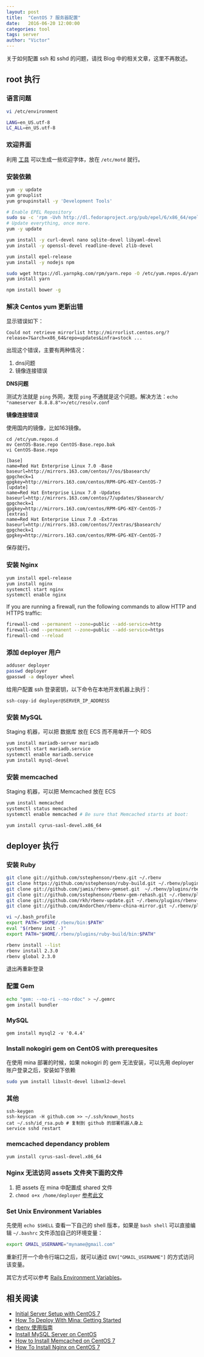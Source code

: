 ```yaml
---
layout: post
title:  "CentOS 7 服务器配置"
date:   2016-06-20 12:00:00
categories: tool
tags: server
author: "Victor"
---
```


关于如何配置 ssh 和 sshd 的问题，请找 Blog 中的相关文章，这里不再敖述。

## root 执行

### 语言问题

```bash
vi /etc/environment

LANG=en_US.utf-8
LC_ALL=en_US.utf-8
```

### 欢迎界面

利用 [工具](http://patorjk.com/software/taag/#p=display&f=Graffiti&t=Type%20Something%20) 可以生成一些欢迎字体，放在 `/etc/motd` 就行。

### 安装依赖

```bash
yum -y update
yum grouplist
yum groupinstall -y 'Development Tools'

# Enable EPEL Repository
sudo su -c 'rpm -Uvh http://dl.fedoraproject.org/pub/epel/6/x86_64/epel-release-6-8.noarch.rpm'
# Update everything, once more.
yum -y update

yum install -y curl-devel nano sqlite-devel libyaml-devel
yum install -y openssl-devel readline-devel zlib-devel

yum install epel-release
yum install -y nodejs npm

sudo wget https://dl.yarnpkg.com/rpm/yarn.repo -O /etc/yum.repos.d/yarn.repo
yum install yarn

npm install bower -g
```

### 解决 Centos yum 更新出错

显示错误如下：

```
Could not retrieve mirrorlist http://mirrorlist.centos.org/?release=7&arch=x86_64&repo=updates&infra=stock ...
```

出现这个错误，主要有两种情况：

1. dns问题
2. 镜像连接错误

**DNS问题**

测试方法就是 `ping` 外网，发现 `ping` 不通就是这个问题。解决方法：`echo "nameserver 8.8.8.8">>/etc/resolv.conf`

**镜像连接错误**

使用国内的镜像，比如163镜像。

```
cd /etc/yum.repos.d
mv CentOS-Base.repo CentOS-Base.repo.bak
vi CentOS-Base.repo
```

```
[base]  
name=Red Hat Enterprise Linux 7.0 -Base  
baseurl=http://mirrors.163.com/centos/7/os/$basearch/  
gpgcheck=1  
gpgkey=http://mirrors.163.com/centos/RPM-GPG-KEY-CentOS-7  
[update]  
name=Red Hat Enterprise Linux 7.0 -Updates  
baseurl=http://mirrors.163.com/centos/7/updates/$basearch/  
gpgcheck=1  
gpgkey=http://mirrors.163.com/centos/RPM-GPG-KEY-CentOS-7  
[extras]  
name=Red Hat Enterprise Linux 7.0 -Extras  
baseurl=http://mirrors.163.com/centos/7/extras/$basearch/  
gpgcheck=1  
gpgkey=http://mirrors.163.com/centos/RPM-GPG-KEY-CentOS-7  
```

保存就行。

### 安装 Nginx

```bash
yum install epel-release
yum install nginx
systemctl start nginx
systemctl enable nginx
```

If you are running a firewall, run the following commands to allow HTTP and HTTPS traffic:

```bash
firewall-cmd --permanent --zone=public --add-service=http
firewall-cmd --permanent --zone=public --add-service=https
firewall-cmd --reload
```

### 添加 deployer 用户

```bash
adduser deployer
passwd deployer
gpasswd -a deployer wheel
```

给用户配置 ssh 登录密钥，以下命令在本地开发机器上执行：

```
ssh-copy-id deployer@SERVER_IP_ADDRESS
```

### 安装 MySQL

Staging 机器，可以把 数据库 放在 ECS 而不用单开一个 RDS

```bash
yum install mariadb-server mariadb
systemctl start mariadb.service
systemctl enable mariadb.service
yum install mysql-devel
```

### 安装 memcached

Staging 机器，可以把 Memcached 放在 ECS

```bash
yum install memcached
systemctl status memcached
systemctl enable memcached # Be sure that Memcached starts at boot:

yum install cyrus-sasl-devel.x86_64
```

## deployer 执行

### 安装 Ruby

```bash
git clone git://github.com/sstephenson/rbenv.git ~/.rbenv
git clone https://github.com/sstephenson/ruby-build.git ~/.rbenv/plugins/ruby-build
git clone git://github.com/jamis/rbenv-gemset.git  ~/.rbenv/plugins/rbenv-gemset
git clone git://github.com/sstephenson/rbenv-gem-rehash.git ~/.rbenv/plugins/rbenv-gem-rehash
git clone git://github.com/rkh/rbenv-update.git ~/.rbenv/plugins/rbenv-update
git clone git://github.com/AndorChen/rbenv-china-mirror.git ~/.rbenv/plugins/rbenv-china-mirror
```

```bash
vi ~/.bash_profile
export PATH="$HOME/.rbenv/bin:$PATH"
eval "$(rbenv init -)"
export PATH="$HOME/.rbenv/plugins/ruby-build/bin:$PATH"
```

```bash
rbenv install --list
rbenv install 2.3.0
rbenv global 2.3.0
```

退出再重新登录

### 配置 Gem

```bash
echo "gem: --no-ri --no-rdoc" > ~/.gemrc
gem install bundler
```

### MySQL

```
gem install mysql2 -v '0.4.4'
```

### Install nokogiri gem on CentOS with prerequesites

在使用 mina 部署的时候，如果 nokogiri 的 gem 无法安装，可以先用 deployer 账户登录之后，安装如下依赖

```bash
sudo yum install libxslt-devel libxml2-devel
```

### 其他

```
ssh-keygen
ssh-keyscan -H github.com >> ~/.ssh/known_hosts
cat ~/.ssh/id_rsa.pub # 复制到 github 的部署机器人身上
service sshd restart
```

### memcached dependancy problem

`yum install cyrus-sasl-devel.x86_64`


### Nginx 无法访问 assets 文件夹下面的文件

1. 把 assets 在 mina 中配置成 shared 文件
2. `chmod o+x /home/deployer` [参考此文](https://stackoverflow.com/questions/6795350/nginx-403-forbidden-for-all-files)

### Set Unix Environment Variables

先使用 `echo $SHELL` 查看一下自己的 shell 版本，如果是 `bash shell` 可以直接编辑 `~/.bashrc` 文件添加自己的环境变量：

```bash
export GMAIL_USERNAME="myname@gmail.com"
```

重新打开一个命令行端口之后，就可以通过 `ENV["GMAIL_USERNAME"]` 的方式访问该变量。

其它方式可以参考 [Rails Environment Variables](http://railsapps.github.io/rails-environment-variables.html)。

## 相关阅读

* [Initial Server Setup with CentOS 7](https://www.digitalocean.com/community/tutorials/initial-server-setup-with-centos-7)
* [How To Deploy With Mina: Getting Started](https://www.digitalocean.com/community/tutorials/how-to-deploy-with-mina-getting-started)
* [rbenv 使用指南](https://ruby-china.org/wiki/rbenv-guide)
* [Install MySQL Server on CentOS](https://support.rackspace.com/how-to/installing-mysql-server-on-centos/)
* [How to Install Memcached on CentOS 7](https://www.liquidweb.com/kb/how-to-install-memcached-on-centos-7/)
* [How To Install Nginx on CentOS 7](https://www.digitalocean.com/community/tutorials/how-to-install-nginx-on-centos-7)
